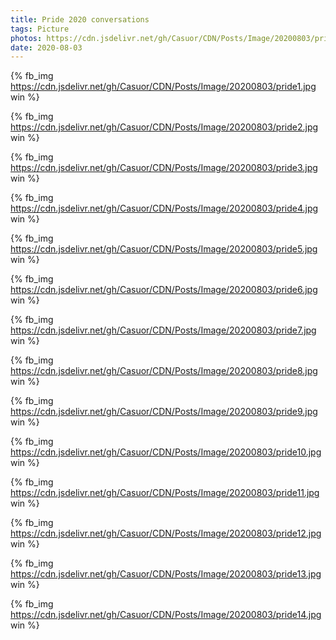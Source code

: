```yaml
---
title: Pride 2020 conversations
tags: Picture
photos: https://cdn.jsdelivr.net/gh/Casuor/CDN/Posts/Image/20200803/pride1.jpg
date: 2020-08-03
---
```



{% fb_img https://cdn.jsdelivr.net/gh/Casuor/CDN/Posts/Image/20200803/pride1.jpg  win %}

{% fb_img https://cdn.jsdelivr.net/gh/Casuor/CDN/Posts/Image/20200803/pride2.jpg  win %}

{% fb_img https://cdn.jsdelivr.net/gh/Casuor/CDN/Posts/Image/20200803/pride3.jpg  win %}

{% fb_img https://cdn.jsdelivr.net/gh/Casuor/CDN/Posts/Image/20200803/pride4.jpg  win %}

{% fb_img https://cdn.jsdelivr.net/gh/Casuor/CDN/Posts/Image/20200803/pride5.jpg  win %}

{% fb_img https://cdn.jsdelivr.net/gh/Casuor/CDN/Posts/Image/20200803/pride6.jpg  win %}

{% fb_img https://cdn.jsdelivr.net/gh/Casuor/CDN/Posts/Image/20200803/pride7.jpg  win %}

{% fb_img https://cdn.jsdelivr.net/gh/Casuor/CDN/Posts/Image/20200803/pride8.jpg  win %}

{% fb_img https://cdn.jsdelivr.net/gh/Casuor/CDN/Posts/Image/20200803/pride9.jpg  win %}

{% fb_img https://cdn.jsdelivr.net/gh/Casuor/CDN/Posts/Image/20200803/pride10.jpg  win %}

{% fb_img https://cdn.jsdelivr.net/gh/Casuor/CDN/Posts/Image/20200803/pride11.jpg  win %}

{% fb_img https://cdn.jsdelivr.net/gh/Casuor/CDN/Posts/Image/20200803/pride12.jpg  win %}

{% fb_img https://cdn.jsdelivr.net/gh/Casuor/CDN/Posts/Image/20200803/pride13.jpg  win %}

{% fb_img https://cdn.jsdelivr.net/gh/Casuor/CDN/Posts/Image/20200803/pride14.jpg  win %}
